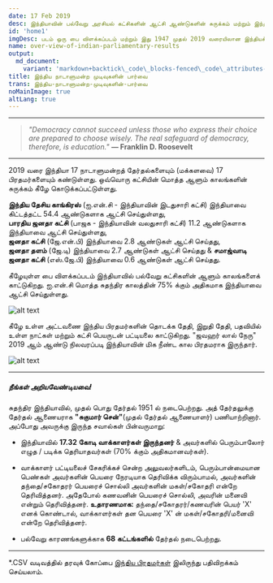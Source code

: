 ```yaml
---
date: 17 Feb 2019
desc: இந்தியாவின் பல்வேறு அரசியல் கட்சிகளின் ஆட்சி ஆண்டுகளின் சுருக்கம் மற்றும் இந்திய பிரதமர்களின் பட்டியல்.
id: 'home1'
imgDesc: படம் ஒரு பை விளக்கப்படம் மற்றும் இது 1947 முதல் 2019 வரையிலான இந்தியக் கட்சிகளின் ஆளும் ஆண்டுகளைக் காட்டுகிறது
name: over-view-of-indian-parliamentary-results
output:
  md_document:
    variant: 'markdown+backtick\_code\_blocks-fenced\_code\_attributes-header\_attributes'
title: இந்திய நாடாளுமன்ற முடிவுகளின் பார்வை
trans: இந்திய-நாடாளுமன்ற-முடிவுகளின்-பார்வை
noMainImage: true
altLang: true
---
```


------------------------------------------------------------------------

> *"Democracy cannot succeed unless those who express their choice are
> prepared to choose wisely. The real safeguard of democracy, therefore,
> is education."* **― Franklin D. Roosevelt**

------------------------------------------------------------------------

2019 வரை இந்தியா 17 நாடாளுமன்றத் தேர்தல்களையும் (மக்களவை) 17
பிரதமர்களையும் கண்டுள்ளது. ஒவ்வொரு கட்சியின் மொத்த ஆளும் காலங்களின்
சுருக்கம் கீழே கொடுக்கப்பட்டுள்ளது.

**இந்திய தேசிய காங்கிரஸ்** (ஐ.என்.சி - இந்தியாவின் இடதுசாரி கட்சி)
இந்தியாவை கிட்டத்தட்ட 54.4 ஆண்டுகளாக ஆட்சி செய்துள்ளது,   
**பாரதிய ஜனதா கட்சி** 
(பாஜக - இந்தியாவின் வலதுசாரி கட்சி) 11.2 ஆண்டுகளாக இந்தியாவை
ஆட்சி செய்துள்ளது,   
**ஜனதா கட்சி** (ஜே.என்.பி) இந்தியாவை 2.8 ஆண்டுகள் ஆட்சி
செய்தது,   
**ஜனதா தளம்** (ஜே.டி) இந்தியாவை 2.7 ஆண்டுகள் ஆட்சி செய்தது &
**சமாஜ்வாடி ஜனதா கட்சி** (எஸ்.ஜே.பி) இந்தியாவை 0.6 ஆண்டுகள் ஆட்சி
செய்தது.  

கீழேயுள்ள பை விளக்கப்படம் இந்தியாவில் பல்வேறு கட்சிகளின் ஆளும்
காலங்களைக் காட்டுகிறது. ஐ.என்.சி மொத்த சுதந்திர காலத்தின் 75% க்கும்
அதிகமாக இந்தியாவை ஆட்சி செய்துள்ளது.

<img src="/blogs/over-view-of-indian-parliamentary-results/figure-markdown/img1.png" alt="alt text" class="blogs_image">
<!-- ![](/blogs/over-view-of-indian-parliamentary-results/figure-markdown/img1.png) -->

கீழே உள்ள அட்டவணை இந்திய பிரதமர்களின் தொடக்க தேதி, இறுதி தேதி, பதவியில்
உள்ள நாட்கள் மற்றும் கட்சி பெயருடன் பட்டியலை காட்டுகிறது. "ஜவஹர் லால்
நேரு" 2019 ஆம் ஆண்டு நிலவரப்படி இந்தியாவின் மிக நீண்ட கால பிரதமராக
இருந்தார்.

<img src="/blogs/over-view-of-indian-parliamentary-results/figure-markdown/img2.png" alt="alt text" class="blogs_image">
<!-- ![](/blogs/over-view-of-indian-parliamentary-results/figure-markdown/img2.png) -->

------------------------------------------------------------------------

##### நீங்கள் அறியவேண்டியவை!

சுதந்திர இந்தியாவில், முதல் பொது தேர்தல் 1951 ல் நடைபெற்றது. அத் தேர்தலுக்கு தேர்தல் ஆணையராக **"சுகுமார் சென்"**(முதல் தேர்தல் ஆணையாளர்) பணியாற்றினார். அப்போது அவருக்கு இருந்த சவால்கள் பின்வருமாறு: 

- இந்தியாவில் **17.32 கோடி வாக்காளர்கள் இருந்தனர்** & அவர்களில் பெரும்பாலோர் எழுத / படிக்க தெரியாதவர்கள் (70% க்கும் அதிகமானவர்கள்).

- வாக்காளர் பட்டியலைச் சேகரிக்கச் சென்ற அலுவலர்களிடம், பெரும்பான்மையான பெண்கள் அவர்களின் பெயரை நேரடியாக தெரிவிக்க விரும்பாமல், அவர்களின் தந்தை/சகோதரர் பெயரைச் சொல்லி அவர்களின் மகள்/சகோதரி என்றே தெரிவித்தனர். அதேபோல் கணவனின் பெயரைச் சொல்லி, அவரின் மனைவி என்றும் தெரிவித்தனர். 
**உதாரணமாக:** தந்தை/சகோதரர்/கணவரின் பெயர் 'X' எனக் கொண்டால், வாக்காளர்கள் தன பெயரை 'X' ன் மகள்/சகோதரி/மனைவி என்றே தெரிவித்தனர். 

- பல்வேறு காரணங்களுக்காக **68 கட்டங்களில்** தேர்தல் நடைபெற்றது.

------------------------------------------------------------------------

\*.CSV வடிவத்தில் தரவுக் கோப்பை [இந்திய பிரதமர்கள்](http://thedatatalks.in/datas/primeministers.csv) இலிருந்து பதிவிறக்கம் செய்யலாம்.
